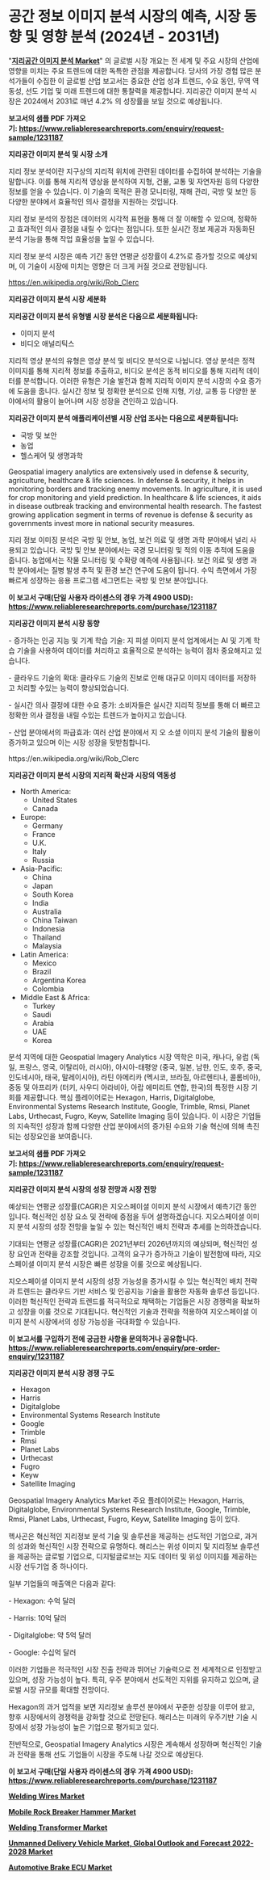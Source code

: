 <p><h1>공간 정보 이미지 분석 시장의 예측, 시장 동향 및 영향 분석 (2024년 - 2031년)</h1></p><p>"<strong><a href="https://www.reliableresearchreports.com/geospatial-imagery-analytics-r1231187">지리공간 이미지 분석 Market</a></strong>" 의 글로벌 시장 개요는 전 세계 및 주요 시장의 산업에 영향을 미치는 주요 트렌드에 대한 독특한 관점을 제공합니다. 당사의 가장 경험 많은 분석가들이 수집한 이 글로벌 산업 보고서는 중요한 산업 성과 트렌드, 수요 동인, 무역 역동성, 선도 기업 및 미래 트렌드에 대한 통찰력을 제공합니다. 지리공간 이미지 분석 시장은 2024에서 2031로 매년 4.2% 의 성장률을 보일 것으로 예상됩니다.</p>
<p><strong>보고서의 샘플 PDF 가져오기:&nbsp;<a href="https://www.reliableresearchreports.com/enquiry/request-sample/1231187">https://www.reliableresearchreports.com/enquiry/request-sample/1231187</a></strong></p>
<p><strong>지리공간 이미지 분석 및 시장 소개</strong></p>
<p><p>지리 정보 분석이란 지구상의 지리적 위치에 관련된 데이터를 수집하여 분석하는 기술을 말합니다. 이를 통해 지리적 영상을 분석하여 지형, 건물, 교통 및 자연자원 등의 다양한 정보를 얻을 수 있습니다. 이 기술의 목적은 환경 모니터링, 재해 관리, 국방 및 보안 등 다양한 분야에서 효율적인 의사 결정을 지원하는 것입니다.</p><p>지리 정보 분석의 장점은 데이터의 시각적 표현을 통해 더 잘 이해할 수 있으며, 정확하고 효과적인 의사 결정을 내릴 수 있다는 점입니다. 또한 실시간 정보 제공과 자동화된 분석 기능을 통해 작업 효율성을 높일 수 있습니다.</p><p>지리 정보 분석 시장은 예측 기간 동안 연평균 성장률이 4.2%로 증가할 것으로 예상되며, 이 기술이 시장에 미치는 영향은 더 크게 커질 것으로 전망됩니다.</p></p>
<p><a href="https://en.wikipedia.org/wiki/Rob_Clerc">https://en.wikipedia.org/wiki/Rob_Clerc</a></p>
<p><strong>지리공간 이미지 분석 시장 세분화</strong></p>
<p><strong>지리공간 이미지 분석 유형별 시장 분석은 다음으로 세분화됩니다:</strong></p>
<p><ul><li>이미지 분석</li><li>비디오 애널리틱스</li></ul></p>
<p><p>지리적 영상 분석의 유형은 영상 분석 및 비디오 분석으로 나뉩니다. 영상 분석은 정적 이미지를 통해 지리적 정보를 추출하고, 비디오 분석은 동적 비디오를 통해 지리적 데이터를 분석합니다. 이러한 유형은 기술 발전과 함께 지리적 이미지 분석 시장의 수요 증가에 도움을 줍니다. 실시간 정보 및 정확한 분석으로 인해 지형, 기상, 교통 등 다양한 분야에서의 활용이 늘어나며 시장 성장을 견인하고 있습니다.</p></p>
<p><strong>지리공간 이미지 분석 애플리케이션별 시장 산업 조사는 다음으로 세분화됩니다:</strong></p>
<p><ul><li>국방 및 보안</li><li>농업</li><li>헬스케어 및 생명과학</li></ul></p>
<p><p>Geospatial imagery analytics are extensively used in defense & security, agriculture, healthcare & life sciences. In defense & security, it helps in monitoring borders and tracking enemy movements. In agriculture, it is used for crop monitoring and yield prediction. In healthcare & life sciences, it aids in disease outbreak tracking and environmental health research. The fastest growing application segment in terms of revenue is defense & security as governments invest more in national security measures. </p><p>지리 정보 이미징 분석은 국방 및 안보, 농업, 보건 의료 및 생명 과학 분야에서 널리 사용되고 있습니다. 국방 및 안보 분야에서는 국경 모니터링 및 적의 이동 추적에 도움을 줍니다. 농업에서는 작물 모니터링 및 수확량 예측에 사용됩니다. 보건 의료 및 생명 과학 분야에서는 질병 발생 추적 및 환경 보건 연구에 도움이 됩니다. 수익 측면에서 가장 빠르게 성장하는 응용 프로그램 세그먼트는 국방 및 안보 분야입니다.</p></p>
<p><strong>이 보고서 구매(단일 사용자 라이센스의 경우 가격 4900 USD): <a href="https://www.reliableresearchreports.com/purchase/1231187">https://www.reliableresearchreports.com/purchase/1231187</a></strong></p>
<p><strong>지리공간 이미지 분석 시장 동향</strong></p>
<p><p>- 증가하는 인공 지능 및 기계 학습 기술: 지 피셜 이미지 분석 업계에서는 AI 및 기계 학습 기술을 사용하여 데이터를 처리하고 효율적으로 분석하는 능력이 점차 중요해지고 있습니다.</p><p>- 클라우드 기술의 확대: 클라우드 기술의 진보로 인해 대규모 이미지 데이터를 저장하고 처리할 수있는 능력이 향상되었습니다.</p><p>- 실시간 의사 결정에 대한 수요 증가: 소비자들은 실시간 지리적 정보를 통해 더 빠르고 정확한 의사 결정을 내릴 수있는 트렌드가 높아지고 있습니다.</p><p>- 산업 분야에서의 파급효과: 여러 산업 분야에서 지 오 소셜 이미지 분석 기술의 활용이 증가하고 있으며 이는 시장 성장을 뒷받침합니다.</p></p>
<p>https://en.wikipedia.org/wiki/Rob_Clerc</p>
<p><strong>지리공간 이미지 분석 시장의 지리적 확산과 시장의 역동성</strong></p>
<p><ul>
    <li>
        North America:
        <ul>
            <li>United States</li>
            <li>Canada</li>
        </ul>
    </li>
    <li>
        Europe:
        <ul>
            <li>Germany</li>
            <li>France</li>
            <li>U.K.</li>
            <li>Italy</li>
            <li>Russia</li>
        </ul>
    </li>
    <li>
        Asia-Pacific:
        <ul>
            <li>China</li>
            <li>Japan</li>
            <li>South Korea</li>
            <li>India</li>
            <li>Australia</li>
            <li>China Taiwan</li>
            <li>Indonesia</li>
            <li>Thailand</li>
            <li>Malaysia</li>
        </ul>
    </li>
    <li>
        Latin America:
        <ul>
            <li>Mexico</li>
            <li>Brazil</li>
            <li>Argentina Korea</li>
            <li>Colombia</li>
        </ul>
    </li>
    <li>
        Middle East & Africa:
        <ul>
            <li>Turkey</li>
            <li>Saudi</li>
            <li>Arabia</li>
            <li>UAE</li>
            <li>Korea</li>
        </ul>
    </li>
    </ul></p>
<p><p>분석 지역에 대한 Geospatial Imagery Analytics 시장 역학은 미국, 캐나다, 유럽 (독일, 프랑스, 영국, 이탈리아, 러시아), 아시아-태평양 (중국, 일본, 남한, 인도, 호주, 중국, 인도네시아, 태국, 말레이시아), 라틴 아메리카 (멕시코, 브라질, 아르헨티나, 콜롬비아), 중동 및 아프리카 (터키, 사우디 아라비아, 아랍 에미리트 연합, 한국)의 특정한 시장 기회를 제공합니다. 핵심 플레이어로는 Hexagon, Harris, Digitalglobe, Environmental Systems Research Institute, Google, Trimble, Rmsi, Planet Labs, Urthecast, Fugro, Keyw, Satellite Imaging 등이 있습니다. 이 시장은 기업들의 지속적인 성장과 함께 다양한 산업 분야에서의 증가된 수요와 기술 혁신에 의해 촉진되는 성장요인을 보여줍니다.</p></p>
<p><strong>보고서의 샘플 PDF 가져오기:&nbsp;<a href="https://www.reliableresearchreports.com/enquiry/request-sample/1231187">https://www.reliableresearchreports.com/enquiry/request-sample/1231187</a></strong></p>
<p><strong>지리공간 이미지 분석 시장의 성장 전망과 시장 전망</strong></p>
<p><p>예상되는 연평균 성장률(CAGR)은 지오스페이셜 이미지 분석 시장에서 예측기간 동안입니다. 혁신적인 성장 요소 및 전략에 중점을 두어 설명하겠습니다. 지오스페이셜 이미지 분석 시장의 성장 전망을 높일 수 있는 혁신적인 배치 전략과 추세를 논의하겠습니다.</p><p>기대되는 연평균 성장률(CAGR)은 2021년부터 2026년까지의 예상되며, 혁신적인 성장 요인과 전략을 강조할 것입니다. 고객의 요구가 증가하고 기술이 발전함에 따라, 지오스페이셜 이미지 분석 시장은 빠른 성장을 이룰 것으로 예상됩니다.</p><p>지오스페이셜 이미지 분석 시장의 성장 가능성을 증가시킬 수 있는 혁신적인 배치 전략과 트렌드는 클라우드 기반 서비스 및 인공지능 기술을 활용한 자동화 솔루션 등입니다. 이러한 혁신적인 전략과 트렌드를 적극적으로 채택하는 기업들은 시장 경쟁력을 확보하고 성장을 이룰 것으로 기대됩니다. 혁신적인 기술과 전략을 적용하여 지오스페이셜 이미지 분석 시장에서의 성장 가능성을 극대화할 수 있습니다.</p></p>
<p><strong>이 보고서를 구입하기 전에 궁금한 사항을 문의하거나 공유합니다. <a href="https://www.reliableresearchreports.com/enquiry/pre-order-enquiry/1231187">https://www.reliableresearchreports.com/enquiry/pre-order-enquiry/1231187</a></strong></p>
<p><strong>지리공간 이미지 분석 시장 경쟁 구도</strong></p>
<p><ul><li>Hexagon</li><li>Harris</li><li>Digitalglobe</li><li>Environmental Systems Research Institute</li><li>Google</li><li>Trimble</li><li>Rmsi</li><li>Planet Labs</li><li>Urthecast</li><li>Fugro</li><li>Keyw</li><li>Satellite Imaging</li></ul></p>
<p><p>Geospatial Imagery Analytics Market 주요 플레이어로는 Hexagon, Harris, Digitalglobe, Environmental Systems Research Institute, Google, Trimble, Rmsi, Planet Labs, Urthecast, Fugro, Keyw, Satellite Imaging 등이 있다.</p><p>헥사곤은 혁신적인 지리정보 분석 기술 및 솔루션을 제공하는 선도적인 기업으로, 과거의 성과와 혁신적인 시장 전략으로 유명하다. 해리스는 위성 이미지 및 지리정보 솔루션을 제공하는 글로벌 기업으로, 디지털글로브는 지도 데이터 및 위성 이미지를 제공하는 시장 선두기업 중 하나이다.</p><p>일부 기업들의 매출액은 다음과 같다:</p><p>- Hexagon: 수억 달러</p><p>- Harris: 10억 달러</p><p>- Digitalglobe: 약 5억 달러</p><p>- Google: 수십억 달러</p><p>이러한 기업들은 적극적인 시장 진출 전략과 뛰어난 기술력으로 전 세계적으로 인정받고 있으며, 성장 가능성이 높다. 특히, 우주 분야에서 선도적인 지위를 유지하고 있으며, 글로벌 시장 규모를 확대할 전망이다.</p><p>Hexagon의 과거 업적을 보면 지리정보 솔루션 분야에서 꾸준한 성장을 이루어 왔고, 향후 시장에서의 경쟁력을 강화할 것으로 전망된다. 해리스는 미래의 우주기반 기술 시장에서 성장 가능성이 높은 기업으로 평가되고 있다.</p><p>전반적으로, Geospatial Imagery Analytics 시장은 계속해서 성장하며 혁신적인 기술과 전략을 통해 선도 기업들이 시장을 주도해 나갈 것으로 예상된다.</p></p>
<p><strong>이 보고서 구매(단일 사용자 라이센스의 경우 가격 4900 USD): <a href="https://www.reliableresearchreports.com/purchase/1231187">https://www.reliableresearchreports.com/purchase/1231187</a></strong></p>
<p><strong><p><a href="https://github.com/mandarincruisesvn/Market-Research-Report-List-1/blob/main/welding-wires-market.md">Welding Wires Market</a></p><p><a href="https://www.linkedin.com/pulse/global-mobile-rock-breaker-hammer-market-analysis-trends-forecasts-fjske?trackingId=NmfZFGuTRTqvjEi%2BR9Y4KQ%3D%3D">Mobile Rock Breaker Hammer Market</a></p><p><a href="https://github.com/julian6Skinner/Market-Research-Report-List-1/blob/main/welding-transformer-market.md">Welding Transformer Market</a></p><p><a href="https://www.linkedin.com/pulse/unmanned-delivery-vehicle-market-global-outlook-forecast-jwpye?trackingId=OFxNRRhMSCizP%2BxEzd38cw%3D%3D">Unmanned Delivery Vehicle Market, Global Outlook and Forecast 2022-2028 Market</a></p><p><a href="https://www.linkedin.com/pulse/automotive-brake-ecu-market-outlook-complete-industry-analysis-7rzrf?trackingId=GOYpVVF1SvmZ5oGXmGgzUg%3D%3D">Automotive Brake ECU Market</a></p></strong></p>
<p></p>